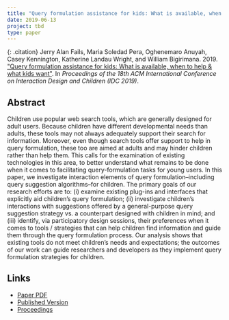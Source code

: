 ```yaml
---
title: "Query formulation assistance for kids: What is available, when to help & what kids want"
date: 2019-06-13
project: tbd
type: paper
---
```


{: .citation}
Jerry Alan Fails, Maria Soledad Pera, Oghenemaro Anuyah, Casey Kennington, Katherine Landau Wright, and William Bigirimana. 2019. ["Query formulation assistance for kids: What is available, when to help & what kids want"](#). In <cite>Proceedings of the 18th ACM International Conference on Interaction Design and Children (IDC 2019)</cite>.

## Abstract

Children use popular web search tools, which are generally designed for adult users. Because children have different developmental needs than adults, these tools may not always adequately support their search for information. Moreover, even though search tools offer support to help in query formulation, these too are aimed at adults and may hinder children rather than help them. This calls for the examination of existing technologies in this area, to better understand what remains to be done when it comes to facilitating query-formulation tasks for young users. In this paper, we investigate interaction elements of query formulation–including query suggestion algorithms–for children. The primary goals of our research efforts are to: (i) examine existing plug-ins and interfaces that explicitly aid children’s query formulation; (ii) investigate children’s interactions with suggestions offered by a general-purpose query suggestion strategy vs. a counterpart designed with children in mind; and (iii) identify, via participatory design sessions, their preferences when it comes to tools / strategies that can help children find information and guide them through the query formulation process. Our analysis shows that existing tools do not meet children’s needs and expectations; the outcomes of our work can guide researchers and developers as they implement query formulation strategies for children.

## Links

* [Paper PDF](http://delivery.acm.org/10.1145/3330000/3323131/p109-fails.pdf?ip=132.178.207.20&id=3323131&acc=OPENTOC&key=A79D83B43E50B5B8%2EA938C0F0E726A157%2E4D4702B0C3E38B35%2E9F04A3A78F7D3B8D&__acm__=1576900978_cf7a7439d947336e45a5ba50bac71d16)
* [Published Version](http://idc.acm.org/2019/proceedings/)
* [Proceedings](https://dl.acm.org/citation.cfm?id=3323131)